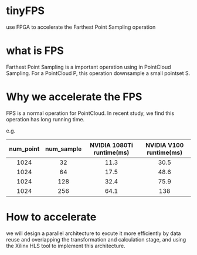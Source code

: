# tinyFPS
use FPGA to accelerate the Farthest Point Sampling operation

# what is FPS

Farthest Point Sampling  is a important operation using in PointCloud Sampling. For a PointCloud P, this operation downsample a small pointset S.

# Why we accelerate the FPS

FPS is a normal operation for PointCloud. In recent study, we find this operation has long running  time. 

e.g.

| num_point | num_sample |NVIDIA 1080Ti runtime(ms)| NVIDIA V100 runtime(ms)|
| :-: | :-: |:-:| :-:|
|1024 | 32 | 11.3|30.5|
| 1024 | 64 | 17.5|48.6|
| 1024 | 128|32.4|75.9|
| 1024 | 256 | 64.1|138| 

# How to accelerate

we will design a parallel architecture to excute it more efficiently by data reuse and overlapping the transformation and calculation stage, and using the Xilinx HLS tool to implement this architecture.


